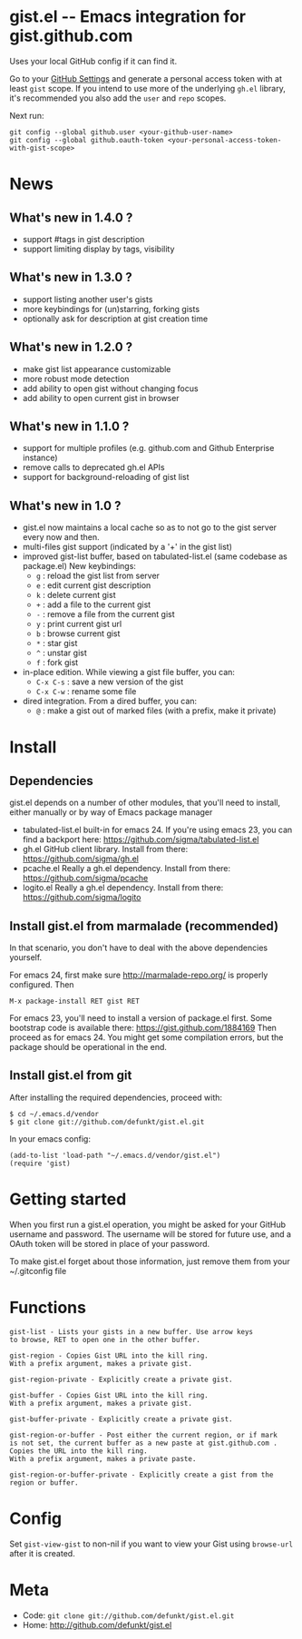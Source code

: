 
gist.el -- Emacs integration for gist.github.com
================================================

Uses your local GitHub config if it can find it.

Go to your [GitHub Settings](https://github.com/settings/tokens) and generate
a personal access token with at least `gist` scope. If you intend to use more
of the underlying `gh.el` library, it's recommended you also add the `user` and
`repo` scopes.

Next run:

``` Shell
git config --global github.user <your-github-user-name>
git config --global github.oauth-token <your-personal-access-token-with-gist-scope>
```

News
====

What's new in 1.4.0 ?
---------------------

* support #tags in gist description
* support limiting display by tags, visibility

What's new in 1.3.0 ?
---------------------

* support listing another user's gists
* more keybindings for (un)starring, forking gists
* optionally ask for description at gist creation time

What's new in 1.2.0 ?
---------------------

* make gist list appearance customizable
* more robust mode detection
* add ability to open gist without changing focus
* add ability to open current gist in browser

What's new in 1.1.0 ?
---------------------

* support for multiple profiles (e.g. github.com and Github Enterprise instance)
* remove calls to deprecated gh.el APIs
* support for background-reloading of gist list

What's new in 1.0 ?
-------------------

* gist.el now maintains a local cache so as to not go to the gist server every now and then.
* multi-files gist support (indicated by a '+' in the gist list)
* improved gist-list buffer, based on tabulated-list.el (same codebase as package.el)
    New keybindings:
    * `g` : reload the gist list from server
    * `e` : edit current gist description
    * `k` : delete current gist
    * `+` : add a file to the current gist
    * `-` : remove a file from the current gist
    * `y` : print current gist url
    * `b` : browse current gist
    * `*` : star gist
    * `^` : unstar gist
    * `f` : fork gist
* in-place edition. While viewing a gist file buffer, you can:
    * `C-x C-s` : save a new version of the gist
    * `C-x C-w` : rename some file
* dired integration. From a dired buffer, you can:
    * `@` : make a gist out of marked files (with a prefix, make it private)

Install
=======

Dependencies
------------

gist.el depends on a number of other modules, that you'll need to install, either manually or by way of Emacs package manager

* tabulated-list.el
  built-in for emacs 24. If you're using emacs 23, you can find a backport here: https://github.com/sigma/tabulated-list.el
* gh.el
  GitHub client library. Install from there: https://github.com/sigma/gh.el
* pcache.el
  Really a gh.el dependency. Install from there: https://github.com/sigma/pcache
* logito.el
  Really a gh.el dependency. Install from there: https://github.com/sigma/logito

Install gist.el from marmalade (recommended)
--------------------------------------------

In that scenario, you don't have to deal with the above dependencies yourself.

For emacs 24, first make sure http://marmalade-repo.org/ is properly configured. Then

    M-x package-install RET gist RET

For emacs 23, you'll need to install a version of package.el first. Some bootstrap code is available there: https://gist.github.com/1884169
Then proceed as for emacs 24. You might get some compilation errors, but the package should be operational in the end.

Install gist.el from git
------------------------

After installing the required dependencies, proceed with:

    $ cd ~/.emacs.d/vendor
    $ git clone git://github.com/defunkt/gist.el.git

In your emacs config:

    (add-to-list 'load-path "~/.emacs.d/vendor/gist.el")
    (require 'gist)

Getting started
===============

When you first run a gist.el operation, you might be asked for your GitHub username and password. The username will be stored for future use, and a OAuth token will be stored in place of your password.

To make gist.el forget about those information, just remove them from your ~/.gitconfig file

Functions
=========

    gist-list - Lists your gists in a new buffer. Use arrow keys
    to browse, RET to open one in the other buffer.

    gist-region - Copies Gist URL into the kill ring.
    With a prefix argument, makes a private gist.

    gist-region-private - Explicitly create a private gist.

    gist-buffer - Copies Gist URL into the kill ring.
    With a prefix argument, makes a private gist.

    gist-buffer-private - Explicitly create a private gist.

    gist-region-or-buffer - Post either the current region, or if mark
    is not set, the current buffer as a new paste at gist.github.com .
    Copies the URL into the kill ring.
    With a prefix argument, makes a private paste.

    gist-region-or-buffer-private - Explicitly create a gist from the
    region or buffer.

Config
======

Set `gist-view-gist` to non-nil if you want to view your Gist using
`browse-url` after it is created.

Meta
====

* Code: `git clone git://github.com/defunkt/gist.el.git`
* Home: <http://github.com/defunkt/gist.el>